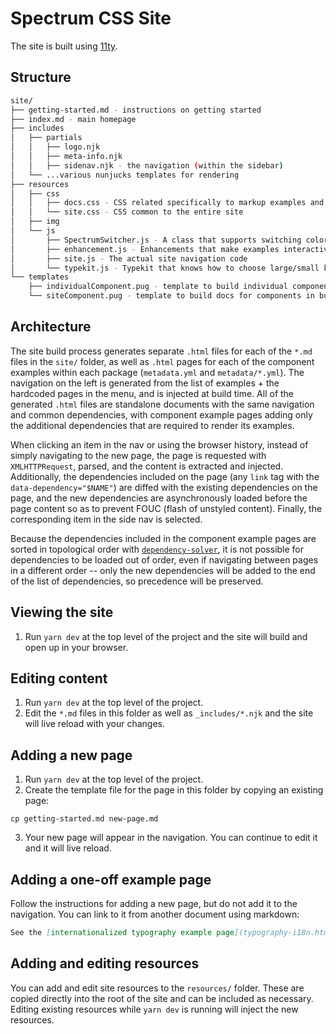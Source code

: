 # Spectrum CSS Site

The site is built using [11ty](https://11ty.dev).

## Structure

```bash
site/
├── getting-started.md - instructions on getting started
├── index.md - main homepage
├── includes
│   ├── partials
│   │   ├── logo.njk
│   │   ├── meta-info.njk
│   │   ├── sidenav.njk - the navigation (within the sidebar)
│   └── ...various nunjucks templates for rendering
├── resources
│   ├── css
│   │   ├── docs.css - CSS related specifically to markup examples and component documentation
│   │   └── site.css - CSS common to the entire site
│   ├── img
│   └── js
│       ├── SpectrumSwitcher.js - A class that supports switching colorstops
│       ├── enhancement.js - Enhancements that make examples interactive
│       ├── site.js - The actual site navigation code
│       └── typekit.js - Typekit that knows how to choose large/small kits based on the language attribute
└── templates
    ├── individualComponent.pug - template to build individual component packages
    └── siteComponent.pug - template to build docs for components in bundles
```

## Architecture

The site build process generates separate `.html` files for each of the `*.md` files in the `site/` folder, as well as `.html` pages for each of the component examples within each package (`metadata.yml` and `metadata/*.yml`). The navigation on the left is generated from the list of examples + the hardcoded pages in the menu, and is injected at build time. All of the generated `.html` files are standalone documents with the same navigation and common dependencies, with component example pages adding only the additional dependencies that are required to render its examples.

When clicking an item in the nav or using the browser history, instead of simply navigating to the new page, the page is requested with `XMLHTTPRequest`, parsed, and the content is extracted and injected. Additionally, the dependencies included on the page (any `link` tag with the `data-dependency="$NAME"`) are diffed with the existing dependencies on the page, and the new dependencies are asynchronously loaded before the page content so as to prevent FOUC (flash of unstyled content). Finally, the corresponding item in the side nav is selected.

Because the dependencies included in the component example pages are sorted in topological order with [`dependency-solver`](https://www.npmjs.com/package/dependency-solver), it is not possible for dependencies to be loaded out of order, even if navigating between pages in a different order -- only the new dependencies will be added to the end of the list of dependencies, so precedence will be preserved.

## Viewing the site

1. Run `yarn dev` at the top level of the project and the site will build and open up in your browser.

## Editing content

1. Run `yarn dev` at the top level of the project.
2. Edit the `*.md` files in this folder as well as `_includes/*.njk` and the site will live reload with your changes.

## Adding a new page

1. Run `yarn dev` at the top level of the project.
2. Create the template file for the page in this folder by copying an existing page:

  ```shell
  cp getting-started.md new-page.md
  ```

3. Your new page will appear in the navigation. You can continue to edit it and it will live reload.

## Adding a one-off example page

Follow the instructions for adding a new page, but do not add it to the navigation. You can link to it from another document using markdown:

```markdown
See the [internationalized typography example page](typography-i18n.html) for Japanese, Han, and Arabic examples.
```

## Adding and editing resources

You can add and edit site resources to the `resources/` folder. These are copied directly into the root of the site and can be included as necessary. Editing existing resources while `yarn dev` is running will inject the new resources.
